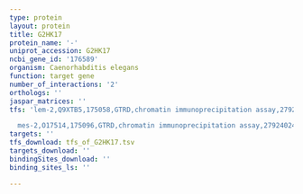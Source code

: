```yaml
---
type: protein
layout: protein
title: G2HK17
protein_name: '-'
uniprot_accession: G2HK17
ncbi_gene_id: '176589'
organism: Caenorhabditis elegans
function: target gene
number_of_interactions: '2'
orthologs: ''
jaspar_matrices: ''
tfs: 'lem-2,Q9XTB5,175058,GTRD,chromatin immunoprecipitation assay,27924024%5Buid%5D,No

  mes-2,O17514,175096,GTRD,chromatin immunoprecipitation assay,27924024%5Buid%5D,No'
targets: ''
tfs_download: tfs_of_G2HK17.tsv
targets_download: ''
bindingSites_download: ''
binding_sites_ls: ''

---
```


